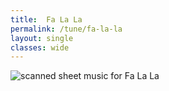 ```yaml
---
title:  Fa La La
permalink: /tune/fa-la-la
layout: single
classes: wide
---
```


<img src="/tune/scan/fa-la-la.jpg" alt="scanned sheet music for Fa La La">

